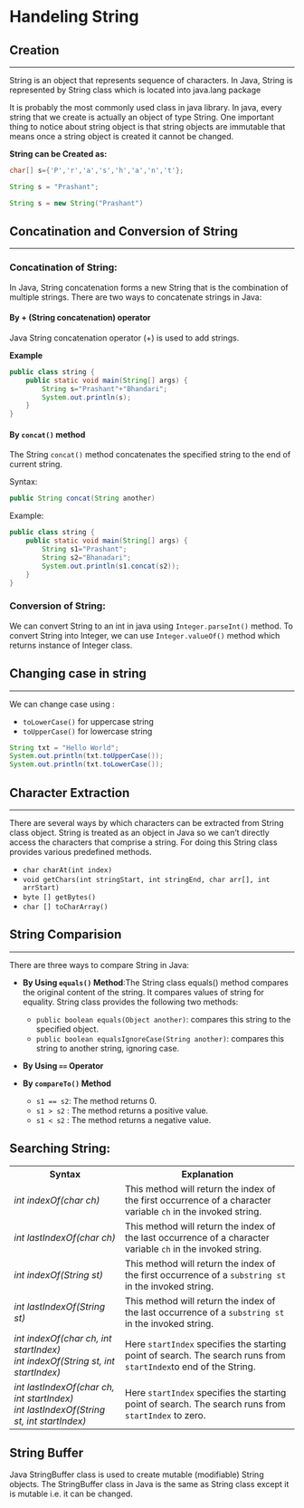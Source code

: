 # Handeling String

## Creation
--------------

String is an object that represents sequence of characters. In Java, String is represented by String class which is located into java.lang package

It is probably the most commonly used class in java library. In java, every string that we create is actually an object of type String. One important thing to notice about string object is that string objects are immutable that means once a string object is created it cannot be changed.

**String can be Created as:**

```java
char[] s={'P','r','a','s','h','a','n','t'};  
```
```java
String s = "Prashant";  
```
```java
String s = new String("Prashant")
```

## Concatination and Conversion of String
-----------------------------------------
### Concatination of String:
In Java, String concatenation forms a new String that is the combination of multiple strings. There are two ways to concatenate strings in Java:

#### **By + (String concatenation) operator**
Java String concatenation operator (+) is used to add strings.

**Example**
```Java
public class string {
    public static void main(String[] args) {
        String s="Prashant"+"Bhandari";
        System.out.println(s);
    }
}
```

#### **By ``concat()`` method**
The String ``concat()`` method concatenates the specified string to the end of current string. 

Syntax:
```Java
public String concat(String another)  
```

Example:
```Java
public class string {
    public static void main(String[] args) {
        String s1="Prashant";
        String s2="Bhanadari";
        System.out.println(s1.concat(s2));
    }
}
```
### Conversion of String:
We can convert String to an int in java using ``Integer.parseInt()`` method. To convert String into Integer, we can use ``Integer.valueOf()`` method which returns instance of Integer class.

## Changing case in string
-----------------------------------

We can change case using :

* ``toLowerCase()`` for uppercase string
* ``toUpperCase()`` for lowercase string

```Java
String txt = "Hello World";
System.out.println(txt.toUpperCase());
System.out.println(txt.toLowerCase());
```
## Character Extraction 
-----------------------------------

There are several ways by which characters can be extracted from String class object. String is treated as an object in Java so we can’t directly access the characters that comprise a string. For doing this String class provides various predefined methods.

* ``char charAt(int index)``
* ``void getChars(int stringStart, int stringEnd, char arr[], int arrStart)``
* ``byte [] getBytes()``
* ``char [] toCharArray()``

## String Comparision 
-------------------------------
There are three ways to compare String in Java:

* **By Using ``equals()`` Method**:The String class equals() method compares the original content of the string. It compares values of string for equality. String class provides the following two methods:

    * ``public boolean equals(Object another)``: compares this string to the specified object.
    * ``public boolean equalsIgnoreCase(String another)``: compares this string to another string, ignoring case.

* **By Using ``==`` Operator**

* **By ``compareTo()`` Method**

    * ``s1 == s2``: The method returns 0.
    * ``s1 > s2`` : The method returns a positive value.
    * ``s1 < s2`` : The method returns a negative value.

## Searching String:


<table>
<th class="thStyle">Syntax</th>
<th class="thStyle">Explanation</th>
</tr>
<tr class="trStyle">
<td class="tdStyle"><div class="bold-font"><i>int indexOf(char ch)</i></div></td>
<td class="tdStyle">This method will return the index of the first occurrence of a character  variable <code class="code">ch</code> in the invoked string.</td></tr>
<tr class="trStyle"><td class="tdStyle"><div class="bold-font"><i>int lastIndexOf(char ch)</i></div></td>
<td class="tdStyle">This method will return the index of the last occurrence of a character variable <code class="code">ch</code> in the invoked string.</td></tr>
<tr class="trStyle"><td class="tdStyle"><div class="bold-font"><i>int indexOf(String st)</i></div></td>
<td class="tdStyle">This method will return the index of the first occurrence of a <code class="code">substring st</code> in the invoked string.</td></tr>
<tr class="trStyle"><td class="tdStyle"><div class="bold-font"><i>int lastIndexOf(String st)</i></div></td>
<td class="tdStyle">This method will return the index of the last occurrence of a <code class="code">substring st</code> in the invoked string.</td></tr>
<tr class="trStyle"><td class="tdStyle"><div class="bold-font"><i>int indexOf(char ch, int startIndex) <br>int indexOf(String st, int startIndex)</i></div></td>
<td class="tdStyle">Here <code class="code">startIndex</code> specifies the starting point of search. The search runs from <code class="code">startIndex</code>to end of the String.</td></tr>
<tr class="trStyle"><td class="tdStyle"><div class="bold-font"><i>int lastIndexOf(char ch, int startIndex) <br>int lastIndexOf(String st, int startIndex)</i></div></td>
<td class="tdStyle">Here <code class="code">startIndex</code> specifies the starting point of search. The search runs from <code class="code">startIndex</code> to zero.</td></tr></table>

## String Buffer

Java StringBuffer class is used to create mutable (modifiable) String objects. The StringBuffer class in Java is the same as String class except it is mutable i.e. it can be changed.
